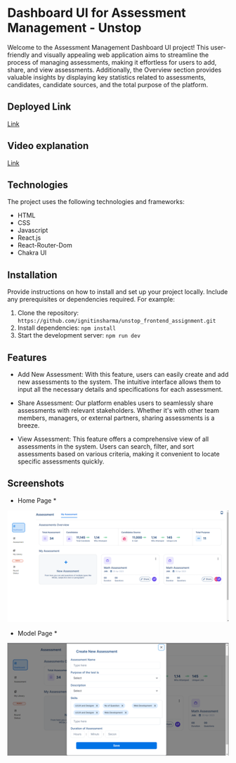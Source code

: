 # Dashboard UI for Assessment Management - Unstop

Welcome to the Assessment Management Dashboard UI project! This user-friendly and visually appealing web application aims to streamline the process of managing assessments, making it effortless for users to add, share, and view assessments. Additionally, the Overview section provides valuable insights by displaying key statistics related to assessments, candidates, candidate sources, and the total purpose of the platform.

## Deployed Link

[Link](https://unstop-frontend-assignment.vercel.app/)


## Video explanation

[Link](https://drive.google.com/file/d/1BVkaZ5PxVUGXEjoH6dFWbnK9myfdi90b/view?usp=sharing)


## Technologies

The project uses the following technologies and frameworks:

- HTML
- CSS
- Javascript
- React.js
- React-Router-Dom
- Chakra UI

## Installation

Provide instructions on how to install and set up your project locally. Include any prerequisites or dependencies required. For example:

1. Clone the repository: `https://github.com/ignitinsharma/unstop_frontend_assignment.git`
2. Install dependencies: `npm install`
3. Start the development server: `npm run dev`

## Features

- Add New Assessment: With this feature, users can easily create and add new assessments to the system. The intuitive interface allows them to input all the necessary details and specifications for each assessment.

- Share Assessment: Our platform enables users to seamlessly share assessments with relevant stakeholders. Whether it's with other team members, managers, or external partners, sharing assessments is a breeze.

- View Assessment: This feature offers a comprehensive view of all assessments in the system. Users can search, filter, and sort assessments based on various criteria, making it convenient to locate specific assessments quickly.

## Screenshots

- Home Page \*

![Screenshot 1](<./redme_images/img-1.png>)


- Model Page \*

![Screenshot 2](<./redme_images/img-2.png>)



